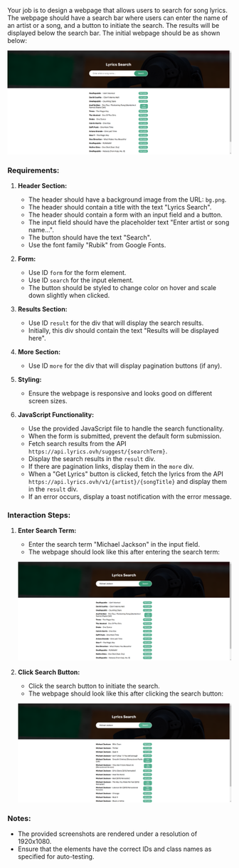 
Your job is to design a webpage that allows users to search for song lyrics. The webpage should have a search bar where users can enter the name of an artist or a song, and a button to initiate the search. The results will be displayed below the search bar. The initial webpage should be as shown below:

![initial webpage](./_images/origin.png)

### Requirements:

1. **Header Section:**
    - The header should have a background image from the URL: `bg.png`.
    - The header should contain a title with the text "Lyrics Search".
    - The header should contain a form with an input field and a button.
    - The input field should have the placeholder text "Enter artist or song name...".
    - The button should have the text "Search".
    - Use the font family "Rubik" from Google Fonts.

2. **Form:**
    - Use ID `form` for the form element.
    - Use ID `search` for the input element.
    - The button should be styled to change color on hover and scale down slightly when clicked.

3. **Results Section:**
    - Use ID `result` for the div that will display the search results.
    - Initially, this div should contain the text "Results will be displayed here".

4. **More Section:**
    - Use ID `more` for the div that will display pagination buttons (if any).

5. **Styling:**
    - Ensure the webpage is responsive and looks good on different screen sizes.

6. **JavaScript Functionality:**
    - Use the provided JavaScript file to handle the search functionality.
    - When the form is submitted, prevent the default form submission.
    - Fetch search results from the API `https://api.lyrics.ovh/suggest/{searchTerm}`.
    - Display the search results in the `result` div.
    - If there are pagination links, display them in the `more` div.
    - When a "Get Lyrics" button is clicked, fetch the lyrics from the API `https://api.lyrics.ovh/v1/{artist}/{songTitle}` and display them in the `result` div.
    - If an error occurs, display a toast notification with the error message.

### Interaction Steps:

1. **Enter Search Term:**
    - Enter the search term "Michael Jackson" in the input field.
    - The webpage should look like this after entering the search term:
    
    ![after entering search term](./_images/after_enter_search_term.png)

2. **Click Search Button:**
    - Click the search button to initiate the search.
    - The webpage should look like this after clicking the search button:
    
    ![after clicking search button](./_images/after_click_search_button.png)

### Notes:
- The provided screenshots are rendered under a resolution of 1920x1080.
- Ensure that the elements have the correct IDs and class names as specified for auto-testing.
